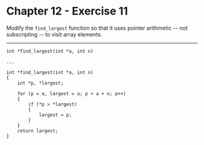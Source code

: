 # Chapter 12 - Exercise 11

Modify the `find_largest` function so that it uses pointer arithmetic -- not subscripting -- to visit array elements.

---

```
int *find_largest(int *a, int n)

...

int *find_largest(int *a, int n)
{
    int *p, *largest;

    for (p = a, largest = a; p < a + n; p++)
    {
        if (*p > *largest)
        {
            largest = p;
        }
    }
    return largest;
}
```
